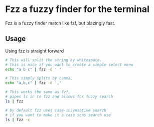 # Fzz a fuzzy finder for the terminal

Fzz is a fuzzy finder match like fzf, but blazingly fast.


## Usage
Using fzz is straight forward

```bash
# This will split the string by whitespace.
# this is nice if you want to create a simple select menu
echo "a b c" | fzz -d ' '

# This simply splits by comma,
echo "a,b,c" | fzz -d ','

# This works the same as fzf, 
# pipes ls in to fzz and allows for fuzzy search
ls | fzz

# by default fzz uses case-insensative search
# if you want to make it a case sens search use 
ls | fzz -c
```



